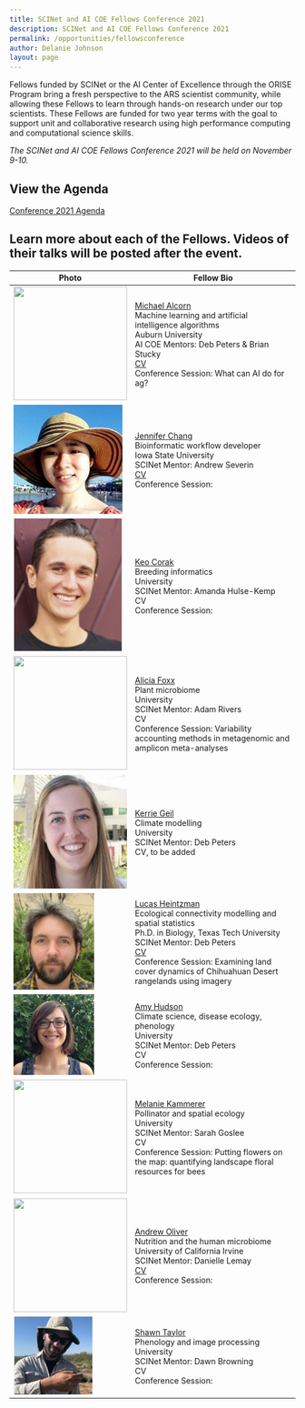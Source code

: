 ```yaml
---
title: SCINet and AI COE Fellows Conference 2021
description: SCINet and AI COE Fellows Conference 2021
permalink: /opportunities/fellowsconference
author: Delanie Johnson
layout: page
---
```


Fellows funded by SCINet or the AI Center of Excellence through the ORISE Program bring a fresh perspective to the ARS scientist community, while allowing these Fellows to learn through hands-on research under our top scientists. These Fellows are funded for two year terms with the goal to support unit and collaborative research using high performance computing and computational science skills. 

*The SCINet and AI COE Fellows Conference 2021 will be held on November 9-10.*

## View the Agenda

[Conference 2021 Agenda](/assets/docs/SCINet-AI-COE-Agenda-1018.docx)

## Learn more about each of the Fellows. Videos of their talks will be posted after the event.

Photo | Fellow Bio |
-----------|--------------------|
<img src="https://github.com/USDA-ARS-GBRU/scinet-site/blob/master/assets/img/team-images/michael-alcorn.jpg?raw=true" width="200" height="200"> | <a href= "mailto:malcorn.jrn.lter@gmail.com">Michael Alcorn</a><br /> Machine learning and artificial intelligence algorithms<br /> Auburn University <br />AI COE Mentors: Deb Peters & Brian Stucky<br /> [CV](https://sites.google.com/view/michaelaalcorn/cv)<br /> Conference Session: What can AI do for ag? |
![](/assets/img/team-images/jennifer-chang.jpg) | <a href= "mailto:jennifer.chang@usda.gov">Jennifer Chang</a><br /> Bioinformatic workflow developer<br /> Iowa State University <br />SCINet Mentor: Andrew Severin<br /> [CV](http://j23414.github.io/CV.pdf)<br /> Conference Session:  |
![](/assets/img/team-images/keo-corak.jpg) | <a href= "mailto:keo.corak@usda.gov">Keo Corak</a><br /> Breeding informatics<br /> University <br />SCINet Mentor: Amanda Hulse-Kemp<br /> CV<br /> Conference Session:  |
<img src="https://github.com/USDA-ARS-GBRU/scinet-site/blob/master/assets/img/team-images/alicia-foxx.png?raw=true" width="200" height="200"> | <a href= "mailto:alicia.foxx@usda.gov">Alicia Foxx</a><br /> Plant microbiome<br /> University <br />SCINet Mentor: Adam Rivers<br /> CV<br /> Conference Session: Variability accounting methods in metagenomic and amplicon meta-analyses|
<img src="https://github.com/USDA-ARS-GBRU/scinet-site/blob/master/assets/img/team-images/kerrie-geil-300-300.jpg?raw=true" width="200" height="200"> | <a href= "mailto:kerrie.geil@usda.gov">Kerrie Geil</a><br /> Climate modelling<br /> University <br />SCINet Mentor: Deb Peters<br /> CV, to be added |
![](/assets/img/team-images/lucas-heintzman.png)  | <a href= "mailto:lucas.heintzman@usda.gov">Lucas Heintzman</a><br /> Ecological connectivity modelling and spatial statistics<br /> Ph.D. in Biology, Texas Tech University <br />SCINet Mentor: Deb Peters<br /> [CV](https://drive.google.com/file/d/1mVQLT-WXgk4HxL0-OFYCmKLtQIFAmtax/view?usp=sharing)<br /> Conference Session: Examining land cover dynamics of Chihuahuan Desert rangelands using imagery|
![](/assets/img/team-images/amy-hudson.png) | <a href= "mailto:amy.hudson@usda.gov">Amy Hudson</a><br /> Climate science, disease ecology, phenology<br /> University <br />SCINet Mentor: Deb Peters<br /> CV<br /> Conference Session:  |
<img src="https://github.com/USDA-ARS-GBRU/scinet-site/blob/master/assets/img/team-images/kammerer_userstory2.png?raw=true" width="200" height="200">  | <a href= "mailto:melanie.kammerer@usda.gov">Melanie Kammerer</a><br /> Pollinator and spatial ecology<br /> University <br />SCINet Mentor: Sarah Goslee<br /> CV<br /> Conference Session: Putting flowers on the map: quantifying landscape floral resources for bees |
<img src="https://github.com/USDA-ARS-GBRU/scinet-site/blob/master/assets/img/team-images/andrew-oliver.jpg?raw=true" width="200" height="200"> | <a href= "mailto:aoliver2@uci.edu">Andrew Oliver</a><br /> Nutrition and the human microbiome<br /> University of California Irvine <br />SCINet Mentor: Danielle Lemay<br /> [CV](https://drive.google.com/file/d/1ahre-c5Cis4wxqHcj1jO5I6-Z_83hXSA/view)<br /> Conference Session: |
![](/assets/img/team-images/shawn-taylor.png) | <a href= "mailto:shawn.taylor@usda.gov">Shawn Taylor</a><br /> Phenology and image processing<br /> University <br />SCINet Mentor: Dawn Browning<br /> CV<br /> Conference Session: |
